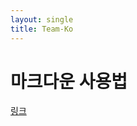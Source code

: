 ```yaml
---
layout: single
title: Team-Ko
---
```


# 마크다운 사용법
[링크](https://post.naver.com/viewer/postView.nhn?volumeNo=24627214&memberNo=42458017)
